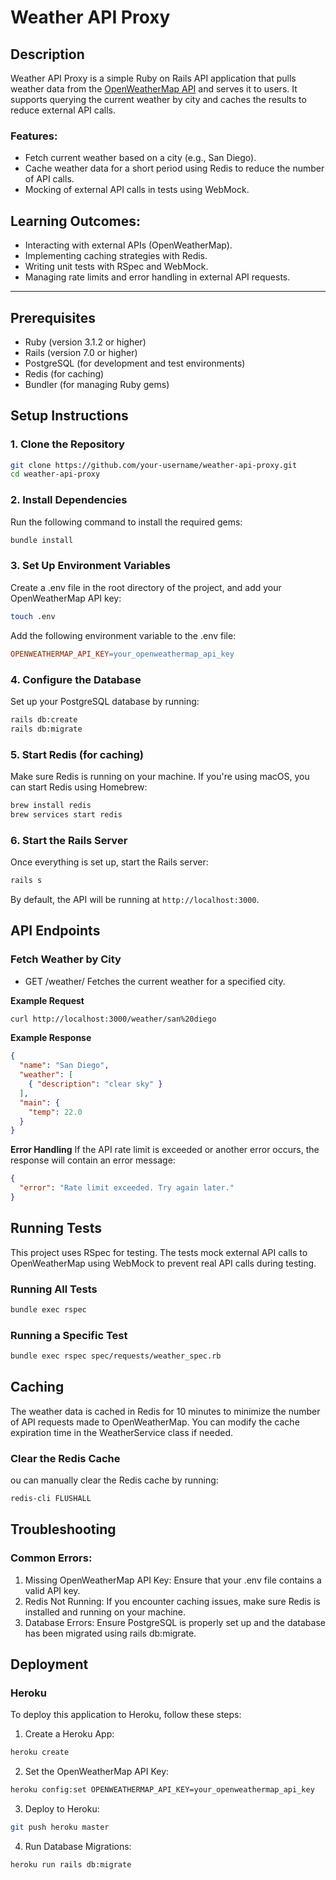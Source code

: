 # Weather API Proxy

## Description

Weather API Proxy is a simple Ruby on Rails API application that pulls weather data from the [OpenWeatherMap API](https://openweathermap.org/api) and serves it to users. It supports querying the current weather by city and caches the results to reduce external API calls. 

### Features:
- Fetch current weather based on a city (e.g., San Diego).
- Cache weather data for a short period using Redis to reduce the number of API calls.
- Mocking of external API calls in tests using WebMock.

## Learning Outcomes:
- Interacting with external APIs (OpenWeatherMap).
- Implementing caching strategies with Redis.
- Writing unit tests with RSpec and WebMock.
- Managing rate limits and error handling in external API requests.

---

## Prerequisites

- Ruby (version 3.1.2 or higher)
- Rails (version 7.0 or higher)
- PostgreSQL (for development and test environments)
- Redis (for caching)
- Bundler (for managing Ruby gems)

## Setup Instructions

### 1. Clone the Repository

```bash
git clone https://github.com/your-username/weather-api-proxy.git
cd weather-api-proxy
```

### 2. Install Dependencies
Run the following command to install the required gems:
```bash
bundle install
```

### 3. Set Up Environment Variables
Create a .env file in the root directory of the project, and add your OpenWeatherMap API key:
```bash
touch .env
```

Add the following environment variable to the .env file:
```makefile
OPENWEATHERMAP_API_KEY=your_openweathermap_api_key
```

### 4. Configure the Database
Set up your PostgreSQL database by running:
```bash
rails db:create
rails db:migrate
```

### 5. Start Redis (for caching)
Make sure Redis is running on your machine. If you're using macOS, you can start Redis using Homebrew:
```bash
brew install redis
brew services start redis
```

### 6. Start the Rails Server
Once everything is set up, start the Rails server:
```bash
rails s
```

By default, the API will be running at `http://localhost:3000`.

## API Endpoints
### Fetch Weather by City
- GET /weather/
Fetches the current weather for a specified city.

**Example Request**
```bash
curl http://localhost:3000/weather/san%20diego
```

**Example Response**
```json
{
  "name": "San Diego",
  "weather": [
    { "description": "clear sky" }
  ],
  "main": {
    "temp": 22.0
  }
}
```

**Error Handling**
If the API rate limit is exceeded or another error occurs, the response will contain an error message:
```json
{
  "error": "Rate limit exceeded. Try again later."
}
```

## Running Tests
This project uses RSpec for testing. The tests mock external API calls to OpenWeatherMap using WebMock to prevent real API calls during testing.

### Running All Tests
```bash
bundle exec rspec
```

### Running a Specific Test
```bash
bundle exec rspec spec/requests/weather_spec.rb
```

## Caching

The weather data is cached in Redis for 10 minutes to minimize the number of API requests made to OpenWeatherMap. You can modify the cache expiration time in the WeatherService class if needed.

### Clear the Redis Cache
ou can manually clear the Redis cache by running:
```bash
redis-cli FLUSHALL
```

## Troubleshooting
### Common Errors:
1. Missing OpenWeatherMap API Key: Ensure that your .env file contains a valid API key.
2. Redis Not Running: If you encounter caching issues, make sure Redis is installed and running on your machine.
3. Database Errors: Ensure PostgreSQL is properly set up and the database has been migrated using rails db:migrate.

## Deployment
### Heroku
To deploy this application to Heroku, follow these steps:
1. Create a Heroku App:
```bash
heroku create
```

2. Set the OpenWeatherMap API Key:
```bash
heroku config:set OPENWEATHERMAP_API_KEY=your_openweathermap_api_key
```

3. Deploy to Heroku:
```bash
git push heroku master
```

4. Run Database Migrations:
```bash
heroku run rails db:migrate
```
